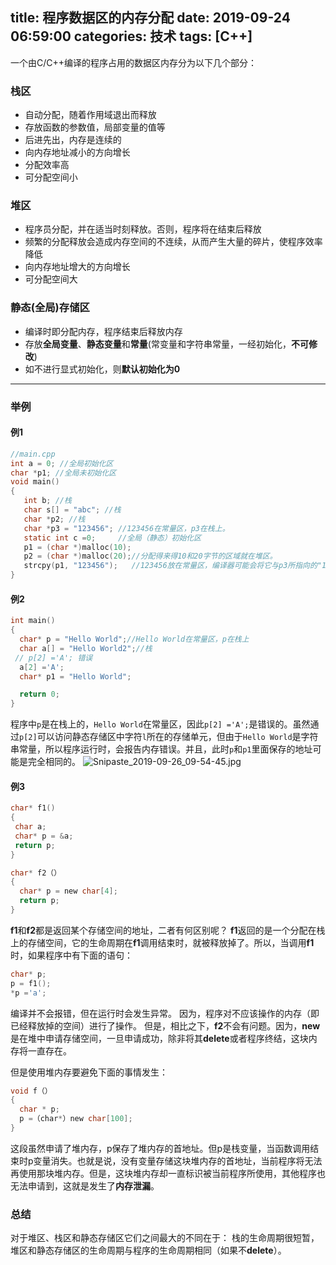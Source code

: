 title: 程序数据区的内存分配
date: 2019-09-24 06:59:00
categories: 技术
tags: [C++]
---


一个由C/C++编译的程序占用的数据区内存分为以下几个部分：

### 栈区 

  * 自动分配，随着作用域退出而释放
  * 存放函数的参数值，局部变量的值等
  * 后进先出，内存是连续的
  * 向内存地址减小的方向增长
  * 分配效率高
  * 可分配空间小
<!--more-->
### 堆区 

  * 程序员分配，并在适当时刻释放。否则，程序将在结束后释放
  * 频繁的分配释放会造成内存空间的不连续，从而产生大量的碎片，使程序效率降低
  * 向内存地址增大的方向增长
  * 可分配空间大

### 静态(全局)存储区 
   * 编译时即分配内存，程序结束后释放内存
   * 存放**全局变量**、**静态变量**和**常量**(常变量和字符串常量，一经初始化，**不可修改**)
   * 如不进行显式初始化，则**默认初始化为0**   
--------------------------------------------
### 举例
#### 例1
  ```c
  //main.cpp 
  int a = 0; //全局初始化区 
  char *p1; //全局未初始化区 
  void main() 
  { 
     int b; //栈 
     char s[] = "abc"; //栈 
     char *p2; //栈 
     char *p3 = "123456"; //123456在常量区，p3在栈上。 
     static int c =0;     //全局（静态）初始化区 
     p1 = (char *)malloc(10); 
     p2 = (char *)malloc(20);//分配得来得10和20字节的区域就在堆区。 
     strcpy(p1, "123456");   //123456放在常量区，编译器可能会将它与p3所指向的"123456"优化成一个地方。 
  }
  ``` 
#### 例2
  ```C
int main()
{
    char* p = "Hello World";//Hello World在常量区，p在栈上
    char a[] = "Hello World2";//栈
   // p[2] ='A'; 错误
    a[2] ='A';
    char* p1 = "Hello World";

    return 0;
}
  ```
程序中`p`是在栈上的，`Hello World`在常量区，因此`p[2] ='A';`是错误的。虽然通过`p[2]`可以访问静态存储区中字符`l`所在的存储单元，但由于`Hello World`是字符串常量，所以程序运行时，会报告内存错误。并且，此时`p`和`p1`里面保存的地址可能是完全相同的。
![Snipaste_2019-09-26_09-54-45.jpg](https://sudo.plus/usr/uploads/2019/09/3780562305.jpg)
#### 例3
```c
char* f1()
{ 
 char a;
 char* p = &a;
 return p;
}

char* f2（）
{ 
  char* p = new char[4];
  return p;
}
```
**f1**和**f2**都是返回某个存储空间的地址，二者有何区别呢？
**f1**返回的是一个分配在栈上的存储空间，它的生命周期在**f1**调用结束时，就被释放掉了。所以，当调用**f1**时，如果程序中有下面的语句：
```c
char* p;
p = f1();
*p ='a';
```
编译并不会报错，但在运行时会发生异常。
因为，程序对不应该操作的内存（即已经释放掉的空间）进行了操作。
但是，相比之下，**f2**不会有问题。因为，**new**是在堆中申请存储空间，一旦申请成功，除非将其**delete**或者程序终结，这块内存将一直存在。

但是使用堆内存要避免下面的事情发生：
```c
void f（）
{
  char * p;
  p =（char*）new char[100];
}
```
这段虽然申请了堆内存，p保存了堆内存的首地址。但p是栈变量，当函数调用结束时p变量消失。也就是说，没有变量存储这块堆内存的首地址，当前程序将无法再使用那块堆内存。但是，这块堆内存却一直标识被当前程序所使用，其他程序也无法申请到，这就是发生了**内存泄漏**。

### 总结
对于堆区、栈区和静态存储区它们之间最大的不同在于：
栈的生命周期很短暂，堆区和静态存储区的生命周期与程序的生命周期相同（如果不**delete**）。